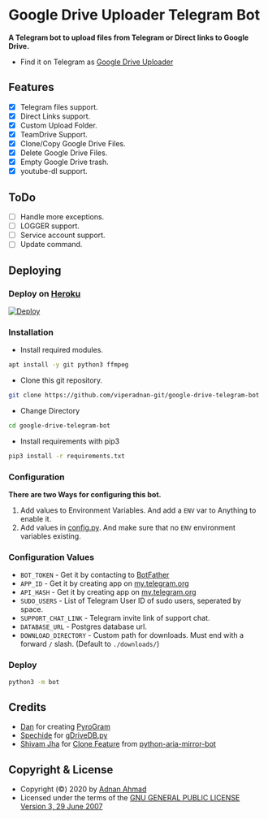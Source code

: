 # Google Drive Uploader Telegram Bot
**A Telegram bot to upload files from Telegram or Direct links to Google Drive.**
- Find it on Telegram as [Google Drive Uploader](https://t.me/uploadgdrivebot)

## Features
- [X] Telegram files support.
- [X] Direct Links support.
- [X] Custom Upload Folder.
- [X] TeamDrive Support.
- [X] Clone/Copy Google Drive Files.
- [X] Delete Google Drive Files.
- [X] Empty Google Drive trash.
- [X] youtube-dl support.

## ToDo 
- [ ] Handle more exceptions.
- [ ] LOGGER support.
- [ ] Service account support.
- [ ] Update command.

## Deploying

### Deploy on [Heroku](https://heroku.com)
[![Deploy](https://www.herokucdn.com/deploy/button.svg)]([https://heroku.com/deploy](https://heroku.com/deploy?template=https://github.com/Rajveer-Mahida/File-To-Link))

### Installation
- Install required modules.
```sh
apt install -y git python3 ffmpeg
```
- Clone this git repository.
```sh 
git clone https://github.com/viperadnan-git/google-drive-telegram-bot
```
- Change Directory
```sh 
cd google-drive-telegram-bot
```
- Install requirements with pip3
```sh 
pip3 install -r requirements.txt
```

### Configuration
**There are two Ways for configuring this bot.**
1. Add values to Environment Variables. And add a `ENV` var to Anything to enable it.
2. Add values in [config.py](./bot/config.py). And make sure that no `ENV` environment variables existing.

### Configuration Values
- `BOT_TOKEN` - Get it by contacting to [BotFather](https://t.me/botfather)
- `APP_ID` - Get it by creating app on [my.telegram.org](https://my.telegram.org/apps)
- `API_HASH` - Get it by creating app on [my.telegram.org](https://my.telegram.org/apps)
- `SUDO_USERS` - List of Telegram User ID of sudo users, seperated by space.
- `SUPPORT_CHAT_LINK` - Telegram invite link of support chat.
- `DATABASE_URL` - Postgres database url.
- `DOWNLOAD_DIRECTORY` - Custom path for downloads. Must end with a forward `/` slash. (Default to `./downloads/`)

### Deploy 
```sh 
python3 -m bot
```

## Credits
- [Dan](https://github.com/delivrance) for creating [PyroGram](https://pyrogram.org)
- [Spechide](https://github.com/Spechide) for [gDriveDB.py](./bot/helpers/sql_helper/gDriveDB.py)
- [Shivam Jha](https://github.com/lzzy12) for [Clone Feature](./bot/helpers/gdrive_utils/gDrive.py) from [python-aria-mirror-bot](https://github.com/lzzy12/python-aria-mirror-bot)

## Copyright & License
- Copyright (©) 2020 by [Adnan Ahmad](https://github.com/viperadnan-git)
- Licensed under the terms of the [GNU GENERAL PUBLIC LICENSE Version 3, 29 June 2007](./LICENSE)
